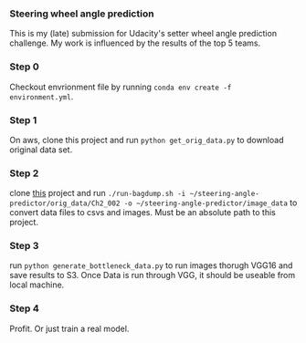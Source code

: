 ### Steering wheel angle prediction
This is my (late) submission for Udacity's setter wheel angle prediction challenge. My work is influenced by  the results of the top 5 teams. 

### Step 0
Checkout envrionment file by running `conda env create -f environment.yml`.

### Step 1
On aws, clone this project and run `python get_orig_data.py` to download original data set.

### Step 2
clone [this](https://github.com/kyle-dorman/udacity-driving-reader) project and run `./run-bagdump.sh -i ~/steering-angle-predictor/orig_data/Ch2_002 -o ~/steering-angle-predictor/image_data` to convert data files to csvs and images. Must be an absolute path to this project.

### Step 3
run `python generate_bottleneck_data.py` to run images thorugh VGG16 and save results to S3. Once Data is run through VGG, it should be useable from local machine. 

### Step 4
Profit. Or just train a real model. 

